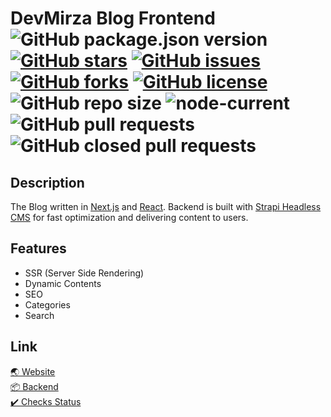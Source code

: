 # DevMirza Blog Frontend ![GitHub package.json version](https://img.shields.io/github/package-json/v/DevMirza-Blog/devmirza-blog-frontend) [![GitHub stars](https://img.shields.io/github/stars/DevMirza-Blog/devmirza-blog-frontend?style=flat-square)](https://github.com/DevMirza-Blog/devmirza-blog-frontend/stargazers) [![GitHub issues](https://img.shields.io/github/issues/DevMirza-Blog/devmirza-blog-frontend?style=flat-square)](https://github.com/DevMirza-Blog/devmirza-blog-frontend/issues) [![GitHub forks](https://img.shields.io/github/forks/DevMirza-Blog/devmirza-blog-frontend?style=flat-square)](https://github.com/DevMirza-Blog/devmirza-blog-frontend/network) [![GitHub license](https://img.shields.io/github/license/DevMirza-Blog/devmirza-blog-frontend?style=flat-square)](https://github.com/DevMirza-Blog/devmirza-blog-frontend) ![GitHub repo size](https://img.shields.io/github/repo-size/DevMirza-Blog/devmirza-blog-frontend?style=flat-square) ![node-current](https://img.shields.io/node/v/DevMirza-Blog/devmirza-blog-frontemd?style=flat-square) ![GitHub pull requests](https://img.shields.io/github/issues-pr/DevMirza-Blog/devmirza-blog-frontend) ![GitHub closed pull requests](https://img.shields.io/github/issues-pr-closed-raw/DevMirza-Blog/devmirza-blog-frontend)

## Description

The Blog written in [Next.js](https://nextjs.org/) and [React](https://reactjs.org/). Backend is built with [Strapi Headless CMS](https://strapi.io/) for fast optimization and delivering content to users.

## Features

- SSR (Server Side Rendering)
- Dynamic Contents
- SEO
- Categories
- Search

## Link

[🌏 Website](https://blog.devmirza.ml) <br />
[📦 Backend](https://github.com/DevMirza-Blog/devmirza-blog-backend) <br />
[✔️ Checks Status](https://d94ac398.checklyhq.com)
